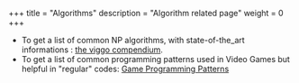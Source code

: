 +++
title = "Algorithms"
description = "Algorithm related page"
weight = 0
+++

- To get a list of common NP algorithms, with state-of-the_art informations : [the viggo compendium](https://www.csc.kth.se/tcs/compendium/).
- To get a list of common programming patterns used in Video Games but helpful in "regular" codes: [Game Programming Patterns](https://gameprogrammingpatterns.com/)
